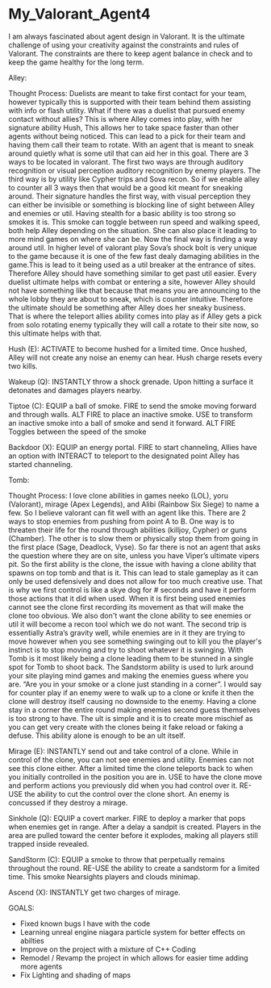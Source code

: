 # My_Valorant_Agent4

I am always fascinated about agent design in Valorant. It is the ultimate challenge of using your creativity against the constraints and rules of Valorant.
The constraints are there to keep agent balance in check and to keep the game healthy for the long term.

Alley:

Thought Process:
Duelists are meant to take first contact for your team, however typically this is supported with their team behind them assisting with info or flash utility. What if there was a duelist that pursued enemy contact without allies? This is where Alley comes into play, with her signature ability Hush, This allows her to take space faster than other agents without being noticed. This can lead to a pick for their team and having them call their team to rotate. With an agent that is meant to sneak around quietly what is some util that can aid her in this goal. There are 3 ways to be located in valorant. The first two ways are through auditory recognition or visual perception auditory recognition by enemy players. The third way is by utility like Cypher trips and Sova recon. So if we enable alley to counter all 3 ways then that would be a good kit meant for sneaking around. Their signature handles the first way, with visual perception they can either be invisible or something is blocking line of sight between Alley and enemies or util. Having stealth for a basic ability is too strong so smokes it is. This smoke can toggle between run speed and walking speed, both help Alley depending on the situation. She can also place it leading to more mind games on where she can be. Now the final way is finding a way around util. In higher level of valorant play Sova’s shock bolt is very unique to the game because it is one of the few fast dealy damaging abilities in the game.This is lead to it being used as a util breaker at the entrance of sites. Therefore Alley should have something similar to get past util easier. Every duelist ultimate helps with combat or entering a site, however Alley should not have something like that because that means you are announcing to the whole lobby they are about to sneak, which is counter intuitive. Therefore the ultimate should be something after Alley does her sneaky business. That is where the teleport allies ability comes into play as if Alley gets a pick from solo rotating enemy typically they will call a rotate to their site now, so this ultimate helps with that. 

Hush (E): ACTIVATE to become hushed for a limited time. Once hushed, Alley will not create any noise an enemy can hear. Hush charge resets every two kills.

Wakeup (Q): INSTANTLY throw a shock grenade. Upon hitting a surface it detonates and damages players nearby.

Tiptoe (C): EQUIP a ball of smoke. FIRE to send the smoke moving forward and through walls. ALT FIRE to place an inactive smoke. USE to transform an inactive smoke into a ball of smoke and send it forward. ALT FIRE Toggles between the speed of the smoke

Backdoor (X): EQUIP an energy portal. FIRE to start channeling, Allies have an option with INTERACT to teleport to the designated point Alley has started channeling.

Tomb: 

Thought Process:
I love clone abilities in games neeko (LOL), yoru (Valorant), mirage (Apex Legends), and Alibi (Rainbow Six Siege) to name a few. So I believe valorant can fit well with an agent like this. There are 2 ways to stop enemies from pushing from point A to B. One way is to threaten their life for the round through abilities (killjoy, Cypher) or guns (Chamber). The other is to slow them or physically stop them from going in the first place (Sage, Deadlock, Vyse). So far there is not an agent that asks the question where they are on site, unless you have Viper’s ultimate vipers pit. So the first ability is the clone, the issue with having a clone ability that spawns on top tomb and that is it. This can lead to stale gameplay as it can only be used defensively and does not allow for too much creative use. That is why we first control is like a skye dog for # seconds and have it perform those actions that it did when used. When it is first being used enemies cannot see the clone first recording its movement as that will make the clone too obvious. We also don't want the clone ability to see enemies or util it will become a recon tool which we do not want. The second trip is essentially Astra’s gravity well, while enemies are in it they are trying to move however when you see something swinging out to kill you the player's instinct is to stop moving and try to shoot whatever it is swinging. With Tomb is it most likely being a clone leading them to be stunned in a single spot for Tomb to shoot back. The Sandstorm ability is used to lurk around your site playing mind games and making the enemies guess where you are. “Are you in your smoke or a clone just standing in a corner”. I would say for counter play if an enemy were to walk up to a clone or knife it then the clone will destroy itself causing no downside to the enemy. Having a clone stay in a corner the entire round making enemies second guess themselves is too strong to have. The ult is simple and it is to create more mischief as you can get very create with the clones being it fake reload or faking a defuse. This ability alone is enough to be an ult itself. 

Mirage (E): INSTANTLY send out and take control of a clone. While in control of the clone, you can not see enemies and utility. Enemies can not see this clone either. After a limited time the clone teleports back to when you initially controlled in the position you are in. USE to have the clone move and perform actions you previously did when you had control over it. RE-USE the ability to cut the control over the clone short. An enemy is concussed if they destroy a mirage. 

Sinkhole (Q): EQUIP a covert marker. FIRE to deploy a marker that pops when enemies get in range. After a delay a sandpit is created. Players in the area are pulled toward the center before it explodes, making all players still trapped inside revealed.

SandStorm (C): EQUIP a smoke to throw that perpetually remains throughout the round. RE-USE the ability to create a sandstorm for a limited time. This smoke Nearsights players and clouds minimap. 

Ascend (X): INSTANTLY get two charges of mirage.

GOALS:
- Fixed known bugs I have with the code
- Learning unreal engine niagara particle system for better effects on abilties
- Improve on the project with a mixture of C++ Coding
- Remodel / Revamp the project in which allows for easier time adding more agents
- Fix Lighting and shading of maps






